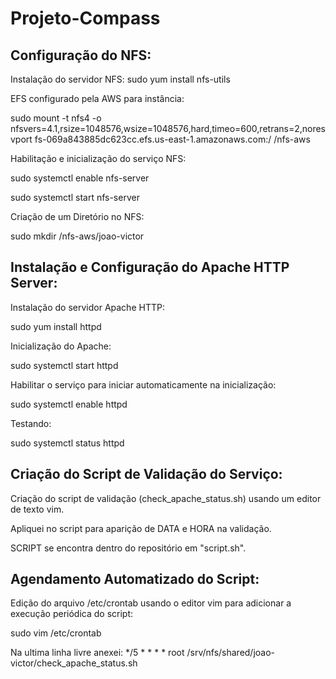 # Projeto-Compass

## Configuração do NFS:

Instalação do servidor NFS:
sudo yum install nfs-utils

EFS configurado pela AWS para instância:

sudo mount -t nfs4 -o nfsvers=4.1,rsize=1048576,wsize=1048576,hard,timeo=600,retrans=2,noresvport fs-069a843885dc623cc.efs.us-east-1.amazonaws.com:/ /nfs-aws

Habilitação e inicialização do serviço NFS:

sudo systemctl enable nfs-server

sudo systemctl start nfs-server

Criação de um Diretório no NFS:

sudo mkdir /nfs-aws/joao-victor


## Instalação e Configuração do Apache HTTP Server:

Instalação do servidor Apache HTTP:

sudo yum install httpd

Inicialização do Apache:

sudo systemctl start httpd

Habilitar o serviço para iniciar automaticamente na inicialização:

sudo systemctl enable httpd

Testando:

sudo systemctl status httpd


## Criação do Script de Validação do Serviço:

Criação do script de validação (check_apache_status.sh) usando um editor de texto vim.

Apliquei no script para aparição de DATA e HORA na validação.

SCRIPT se encontra dentro do repositório em "script.sh".


## Agendamento Automatizado do Script:

Edição do arquivo /etc/crontab usando o editor vim para adicionar a execução periódica do script:

sudo vim /etc/crontab

Na ultima linha livre anexei: */5 * * * * root /srv/nfs/shared/joao-victor/check_apache_status.sh

